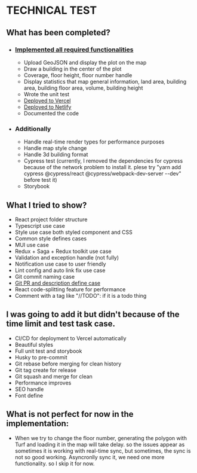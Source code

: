 # TECHNICAL TEST

## What has been completed?
- ### [Implemented all required functionalities](https://github.com/zangfang-111/Ishak-Technical-Challenge/blob/main/REQUIREMENT.md)
    - Upload GeoJSON and display the plot on the map
    - Draw a building in the center of the plot
    - Coverage, floor height, floor number handle
    - Display statistics that map general information, land area, building area, building floor area, volume, building height
    - Wrote the unit test
    - [Deployed to Vercel](https://ishak-technical-challenge.vercel.app/)
    - [Deployed to Netlify](https://ishak-technical-challenge.netlify.app/)
    - Documented the code
- ### Additionally
    - Handle real-time render types for performance purposes
    - Handle map style change
    - Handle 3d building format
    - Cypress test (currently, I removed the dependencies for cypress because of the network problem to install it. plese try "yarn add cypress @cypress/react @cypress/webpack-dev-server --dev" before test it)
    - Storybook

## What I tried to show?
- React project folder structure
- Typescript use case
- Style use case both styled component and CSS
- Common style defines cases 
- MUI use case
- Redux + Saga + Redux toolkit use case
- Validation and exception handle (not fully)
- Notification use case to user friendly
- Lint config and auto link fix use case
- Git commit naming case
- [Git PR and description define case](https://github.com/zangfang-111/Ishak-Technical-Challenge/pull/1)
- React code-splitting feature for performance
- Comment with a tag like "//TODO": if it is a todo thing

## I was going to add it but didn't because of the time limit and test task case.
- CI/CD for deployment to Vercel automatically
- Beautiful styles
- Full unit test and storybook
- Husky to pre-commit
- Git rebase before merging for clean history
- Git tag create for release
- Git squash and merge for clean
- Performance improves
- SEO handle
- Font define

## What is not perfect for now in the implementation:
- When we try to change the floor number, generating the polygon with Turf and loading it in the map will take delay. so the issues appear as sometimes it is working with real-time sync, but sometimes, the sync is not so good working. Asyncronlly sync it, we need one more functionality. so I skip it for now.